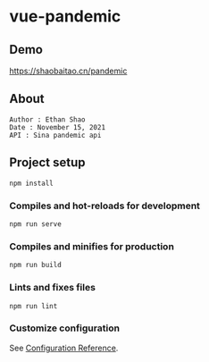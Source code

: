 # vue-pandemic
## Demo
https://shaobaitao.cn/pandemic

## About
```
Author : Ethan Shao
Date : November 15, 2021
API : Sina pandemic api
```

## Project setup
```
npm install
```

### Compiles and hot-reloads for development
```
npm run serve
```

### Compiles and minifies for production
```
npm run build
```

### Lints and fixes files
```
npm run lint
```

### Customize configuration
See [Configuration Reference](https://cli.vuejs.org/config/).